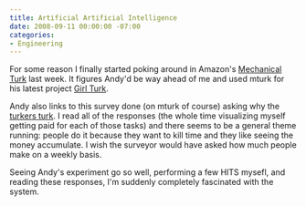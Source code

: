 ```yaml
---
title: Artificial Artificial Intelligence
date: 2008-09-11 00:00:00 -07:00
categories:
- Engineering
---
```


<p>For some reason I finally started poking around in Amazon's <a href="http://www.mturk.com/mturk/checkrecognition">Mechanical Turk</a> last week. It figures Andy'd be way ahead of me and used mturk for his latest project <a href="http://waxy.org/2008/09/girl_turk/">Girl Turk</a>. </p>

<p>Andy also links to this survey done (on mturk of course) asking why the <a href="http://behind-the-enemy-lines.blogspot.com/2008/03/why-people-participate-on-mechanical.html">turkers turk</a>. I read all of the responses (the whole time visualizing myself getting paid for each of those tasks) and there seems to be a general theme running: people do it because they want to kill time and they like seeing the money accumulate. I wish the surveyor would have asked how much people make on a weekly basis.</p>

<p>Seeing Andy's experiment go so well, performing a few HITS mysefl, and reading these responses, I'm suddenly completely fascinated with the system. </p>
